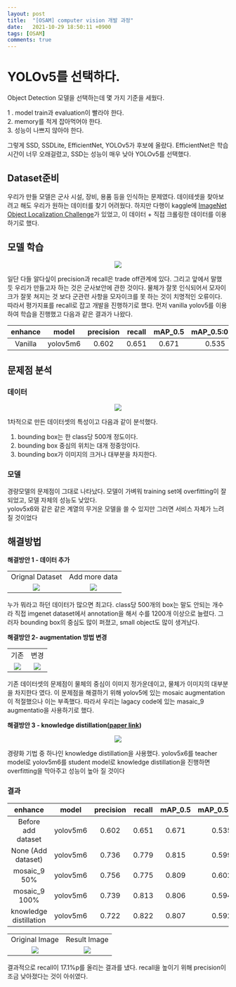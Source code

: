 ```yaml
---
layout: post
title:  "[OSAM] computer vision 개발 과정"
date:   2021-10-29 18:50:11 +0900
tags: [OSAM]
comments: true
---
```


# YOLOv5를 선택하다.
Object Detection 모델을 선택하는데 몇 가지 기준을 세웠다. 

1 . model train과 evaluation이 빨라야 한다.  
2. memory를 적게 잡아먹어야 한다.  
3. 성능이 나쁘지 않아야 한다.  

그렇게 SSD, SSDLite, EfficientNet, YOLOv5가 후보에 올랐다.
EfficientNet은 학습시간이 너무 오래걸렸고, SSD는 성능이 매우 낮아 YOLOv5를 선택했다.  

## Dataset준비
우리가 만들 모델은 군사 시설, 장비, 용품 등을 인식하는 문제였다.
데이테셋을 찾아보려고 해도 우리가 원하는 데이터를 찾기 어려웠다.
하지만 다행이 kaggle에 [ImageNet Object Localization Challenge](https://www.kaggle.com/c/imagenet-object-localization-challenge)가 있었고, 
이 데이터 + 직접 크롤링한 데이터를 이용하기로 했다.

## 모델 학습 
<p align='center'><img src='https://miro.medium.com/max/568/1*dXqFj2sY7zWXddWdKPuQng.png'></p>
일단 다들 알다싶이 precision과 recall은 trade off관계에 있다.
그리고 앞에서 말했 듯 우리가 만들고자 하는 것은 군사보안에 관한 것이다.
물체가 잘못 인식되어서 모자이크가 잘못 쳐지는 것 보다 군관련 사항을 모자이크를 못 하는 것이 치명적인 오류이다.
따라서 평가지표를 recall로 잡고 개발을 진행하기로 했다.
먼저 vanilla yolov5를 이용하여 학습을 진행했고 다음과 같은 결과가 나왔다. 

 |          enhance       |   model  | precision | recall | mAP_0.5 | mAP_0.5:0.95 |
 |:----------------------:|:--------:|:---------:|:------:|:-------:|:------------:|
 |         Vanilla        | yolov5m6 |   0.602   |  0.651 |  0.671  |     0.535    | 
  


## 문제점 분석 
### 데이터
<p align='center'><img src='https://user-images.githubusercontent.com/40621030/137607638-124c1622-6bfe-4a45-a16b-519314916436.jpg'/></p>
1차적으로 만든 데이터셋의 특성이고 다음과 같이 분석했다.

1. bounding box는 한 class당 500개 정도이다.
2. bounding box 중심의 위치는 대개 정중앙이다.
3. bounding box가 이미지의 크거나 대부분을 차지한다.  

### 모델
경량모델의 문제점이 그대로 나타났다. 모델이 가벼워 training set에 overfitting이 잘 되었고, 모델 자체의 성능도 낮았다.  
yolov5x6와 같은 같은 계열의 무거운 모델을 쓸 수 있지만 그러면 서비스 자체가 느려질 것이었다

## 해결방법

**해결방안 1 - 데이터 추가**
 
 <table>
  <tr>
   <td align='center'>Orignal Dataset</td>
   <td align='center'>Add more data</td>
  </tr>
  <tr>
   <td align='center'><img src='https://user-images.githubusercontent.com/40621030/137607638-124c1622-6bfe-4a45-a16b-519314916436.jpg'/></td>
   <td align='center'><img src='https://user-images.githubusercontent.com/40621030/137607640-9552448f-a39c-4a46-9d50-a523002be0e4.jpg'/></td>
  </tr>
 </table>
 
누가 뭐라고 하던 데이터가 많으면 최고다.
class당 500개의 box는 말도 안되는 개수라 직접 imgenet dataset에서 annotation을 해서 수를 1200개 이상으로 늘렸다.
그러자 bounding box의 중심도 많이 퍼졌고, small object도 많이 생겨났다.
 
 **해결방안 2- augmentation 방법 변경**  
 
 <table>
  <tr>
   <td align='center'>기존</td>
   <td align='center'>변경</td>
  </tr>
  <tr>
   <td align='center'><img src='https://user-images.githubusercontent.com/40621030/137607771-6509a1f3-872a-4bfd-ac0f-389e7dcd8fdc.jpeg'/></td>
   <td align='center'><img src='https://user-images.githubusercontent.com/40621030/137607774-68692b66-5324-4184-ba9a-e41151a6a561.jpeg'/></td>
  </tr>
 </table>
 
기존 데이터셋의 문제점이 물체의 중심이 이미지 정가운데이고, 물체가 이미지의 대부분을 차지한다 였다.
이 문제점을 해결하기 위해 yolov5에 있는 mosaic augmentation이 적절했으나 이는 부족했다.
따라서 우리는 lagacy code에 있는 masaic_9 augmentatio을 사용하기로 했다.

**해결방안 3 - knowledge distillation([paper link](https://arxiv.org/abs/1906.03609))**  

<p align='center'><img src='https://user-images.githubusercontent.com/40621030/136683028-fb1ca2f0-97c0-4581-9b7a-64e26536d7af.png'/></p> 
 
경량화 기법 중 하나인 knowledge distillation을 사용했다. 
yolov5x6를 teacher model로 yolov5m6를 student model로 knowledge distillation을 진행하면 overfitting을 막아주고 성능이 높아 질 것이다

### 결과


|          enhance       |   model  | precision | recall | mAP_0.5 | mAP_0.5:0.95 |
|:----------------------:|:--------:|:---------:|:------:|:-------:|:------------:|
|   Before add dataset   | yolov5m6 |   0.602   |  0.651 |  0.671  |     0.535    |  
|   None (Add dataset)   | yolov5m6 |   0.736   |  0.779 |  0.815  |     0.599    |  
|      mosaic_9 50%      | yolov5m6 |   0.756   |  0.775 |  0.809  |     0.602    |
|      mosaic_9 100%     | yolov5m6 |   0.739   |  0.813 |  0.806  |     0.594    |
| knowledge distillation | yolov5m6 |   0.722   |  0.822 |  0.807  |     0.592    |
 
 
<table>
 <tr>
  <td align='center'>Original Image</td>
  <td align='center'>Result Image</td>
 </tr>
 <tr>
  <td align='center'><img src='https://user-images.githubusercontent.com/40621030/136698553-a00eb618-7783-41d9-bd2c-203dbbd60946.jpg'/></td>
  <td align='center'><img src='https://user-images.githubusercontent.com/40621030/136698552-42c71108-9efc-4c88-a68a-3f5aec8452c6.jpg'/></td>
 </tr>
</table>

결과적으로 recall이 17.1%p를 올리는 결과를 냈다. recall을 높이기 위해 precision이 조금 낮아졌다는 것이 아쉬였다.
